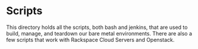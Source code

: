 Scripts
=====================

This directory holds all the scripts, both bash and jenkins, that are used to build, manage, and teardown our bare metal environments. There are also a few scripts that work with Rackspace Cloud Servers and Openstack.
